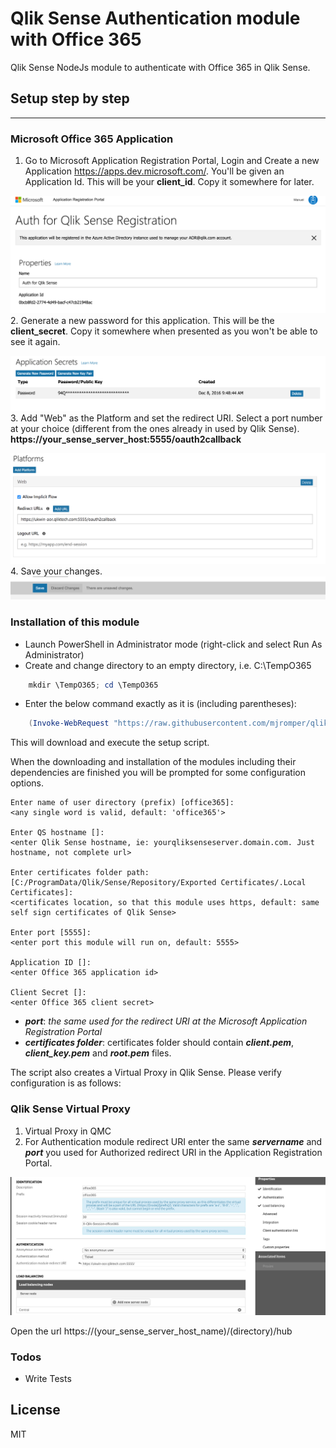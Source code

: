 # Qlik Sense Authentication module with Office 365

Qlik Sense NodeJs module to authenticate with Office 365 in Qlik Sense.

## Setup step by step
---
### Microsoft Office 365 Application
1. Go to Microsoft Application Registration Portal, Login and Create a new Application https://apps.dev.microsoft.com/. You'll be given an Application Id. This will be your **client_id**. Copy it somewhere for later.

![](https://github.com/mjromper/qlik-auth-office365/raw/master/docs/images/createapp.png)
2. Generate a new password for this application. This will be the **client_secret**. Copy it somewhere when presented as you won't be able to see it again.

![](https://github.com/mjromper/qlik-auth-office365/raw/master/docs/images/generatepassword.png)
3. Add "Web" as the Platform and set the redirect URI. Select a port number at your choice (different from the ones already in used by Qlik Sense). **https://your_sense_server_host:5555/oauth2callback**

![](https://github.com/mjromper/qlik-auth-office365/raw/master/docs/images/webapplicationredirect.png)
4. Save your changes.
![](https://github.com/mjromper/qlik-auth-office365/raw/master/docs/images/saveconfig.png)

### Installation of this module

* Launch PowerShell in Administrator mode (right-click and select Run As Administrator)
* Create and change directory to an empty directory, i.e. C:\TempO365

```powershell
    mkdir \TempO365; cd \TempO365
```

* Enter the below command exactly as it is (including parentheses):

```powershell
    (Invoke-WebRequest "https://raw.githubusercontent.com/mjromper/qlik-auth-office365/master/setup.ps1" -OutFile setup.ps1) | .\setup.ps1
```

This will download and execute the setup script.

When the downloading and installation of the modules including their dependencies are finished you will be prompted for some configuration options.

```
Enter name of user directory (prefix) [office365]:
<any single word is valid, default: 'office365'>

Enter QS hostname []:
<enter Qlik Sense hostname, ie: yourqliksenseserver.domain.com. Just hostname, not complete url>

Enter certificates folder path: [C:/ProgramData/Qlik/Sense/Repository/Exported Certificates/.Local Certificates]:
<certificates location, so that this module uses https, default: same self sign certificates of Qlik Sense>

Enter port [5555]:
<enter port this module will run on, default: 5555>

Application ID []:
<enter Office 365 application id>

Client Secret []:
<enter Office 365 client secret>
```

- ***port***: *the same used for the redirect URI at the Microsoft Application Registration Portal*
- ***certificates folder***: certificates folder should contain ***client.pem***, ***client_key.pem*** and ***root.pem*** files.


The script also creates a Virtual Proxy in Qlik Sense. Please verify configuration is as follows:


### Qlik Sense Virtual Proxy
1. Virtual Proxy in QMC
2. For Authentication module redirect URI enter the same ***servername*** and ***port*** you used for Authorized redirect URI in the Application Registration Portal.

![](https://github.com/mjromper/qlik-auth-office365/raw/master/docs/images/virtual-proxy.png)

Open the url https://(your_sense_server_host_name)/(directory)/hub

### Todos
 - Write Tests

License
----

MIT
